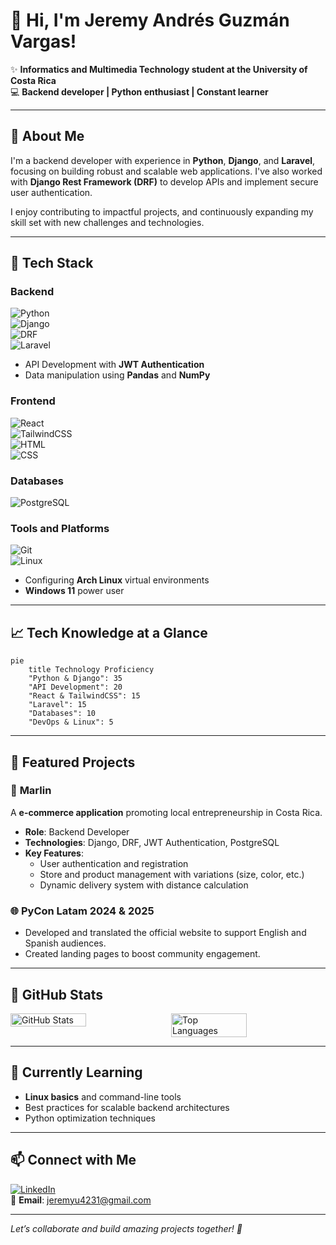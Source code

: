 # 👋 Hi, I'm Jeremy Andrés Guzmán Vargas!  

✨ **Informatics and Multimedia Technology student at the University of Costa Rica**  
💻 **Backend developer | Python enthusiast | Constant learner**  

---

## 🌟 About Me  
I'm a backend developer with experience in **Python**, **Django**, and **Laravel**, focusing on building robust and scalable web applications. I've also worked with **Django Rest Framework (DRF)** to develop APIs and implement secure user authentication.  

I enjoy contributing to impactful projects, and continuously expanding my skill set with new challenges and technologies.  

---

## 🚀 Tech Stack  
### Backend  
![Python](https://img.shields.io/badge/Python-3776AB?style=for-the-badge&logo=python&logoColor=white)  
![Django](https://img.shields.io/badge/Django-092E20?style=for-the-badge&logo=django&logoColor=white)  
![DRF](https://img.shields.io/badge/DRF-092E20?style=for-the-badge&logo=django&logoColor=red)  
![Laravel](https://img.shields.io/badge/Laravel-FF2D20?style=for-the-badge&logo=laravel&logoColor=white)  
- API Development with **JWT Authentication**  
- Data manipulation using **Pandas** and **NumPy**  

### Frontend  
![React](https://img.shields.io/badge/React-61DAFB?style=for-the-badge&logo=react&logoColor=black)  
![TailwindCSS](https://img.shields.io/badge/TailwindCSS-06B6D4?style=for-the-badge&logo=tailwindcss&logoColor=white)  
![HTML](https://img.shields.io/badge/HTML5-E34F26?style=for-the-badge&logo=html5&logoColor=white)  
![CSS](https://img.shields.io/badge/CSS3-1572B6?style=for-the-badge&logo=css3&logoColor=white) 

### Databases  
![PostgreSQL](https://img.shields.io/badge/PostgreSQL-336791?style=for-the-badge&logo=postgresql&logoColor=white)  

### Tools and Platforms  
![Git](https://img.shields.io/badge/Git-F05032?style=for-the-badge&logo=git&logoColor=white)  
![Linux](https://img.shields.io/badge/Linux-FCC624?style=for-the-badge&logo=linux&logoColor=black)  
- Configuring **Arch Linux** virtual environments  
- **Windows 11** power user  

---

## 📈 Tech Knowledge at a Glance  
```mermaid
pie
    title Technology Proficiency
    "Python & Django": 35
    "API Development": 20
    "React & TailwindCSS": 15
    "Laravel": 15
    "Databases": 10
    "DevOps & Linux": 5
``` 

---

## 💼 Featured Projects  
### 🛒 **Marlin**  
A **e-commerce application** promoting local entrepreneurship in Costa Rica.  
- **Role**: Backend Developer  
- **Technologies**: Django, DRF, JWT Authentication, PostgreSQL  
- **Key Features**:  
  - User authentication and registration  
  - Store and product management with variations (size, color, etc.)  
  - Dynamic delivery system with distance calculation  

### 🌐 **PyCon Latam 2024 & 2025**  
- Developed and translated the official website to support English and Spanish audiences.  
- Created landing pages to boost community engagement.  

---

## 🌟 GitHub Stats  

<div style="display: flex; flex-direction: row; justify-content: space-between;">
  <img src="https://github-readme-stats.vercel.app/api?username=Jeranguz&show_icons=true&theme=tokyonight" alt="GitHub Stats" style="width: 49%;">
  <img src="https://github-readme-stats.vercel.app/api/top-langs/?username=Jeranguz&layout=compact&theme=tokyonight" alt="Top Languages" style="width: 49%;">
</div>

---

## 🌱 Currently Learning  
- **Linux basics** and command-line tools  
- Best practices for scalable backend architectures  
- Python optimization techniques  

---

## 📫 Connect with Me  
[![LinkedIn](https://img.shields.io/badge/LinkedIn-0A66C2?style=for-the-badge&logo=linkedin&logoColor=white)](https://www.linkedin.com/in/jeremy-guzman-369318271/)   
📧 **Email**: jeremyu4231@gmail.com  

---

*Let’s collaborate and build amazing projects together! 🚀*

